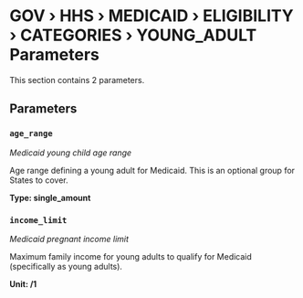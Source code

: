 # GOV › HHS › MEDICAID › ELIGIBILITY › CATEGORIES › YOUNG_ADULT Parameters

This section contains 2 parameters.

## Parameters

### `age_range`
*Medicaid young child age range*

Age range defining a young adult for Medicaid. This is an optional group for States to cover.

**Type: single_amount**


### `income_limit`
*Medicaid pregnant income limit*

Maximum family income for young adults to qualify for Medicaid (specifically as young adults).

**Unit: /1**

